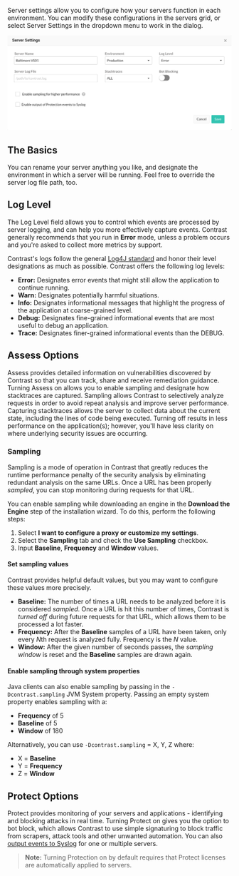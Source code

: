 <!--
title: "Server Settings"
description: "Overview of server settings"
tags: "user server settings"
-->

Server settings allow you to configure how your servers function in each environment. You can modify these configurations in the servers grid, or select Server Settings in the dropdown menu to work in the dialog. 

<a href="assets/images/Individual_Server_Settings.png" rel="lightbox" title="Server Settings dialog"><img class="thumbnail" src="assets/images/Individual_Server_Settings.png"/></a>

## The Basics

You can rename your server anything you like, and designate the environment in which a server will be running. Feel free to override the server log file path, too.

## Log Level

The Log Level field allows you to control which events are processed by server logging, and can help you more effectively capture events. Contrast generally recommends that you run in **Error** mode, unless a problem occurs and you're asked to collect more metrics by support.

Contrast's logs follow the general [Log4J standard](https://logging.apache.org/log4j/1.2/apidocs/org/apache/log4j/Level.html) and honor their level designations as much as possible. Contrast offers the following log levels:

* **Error:** Designates error events that might still allow the application to continue running.
* **Warn:** Designates potentially harmful situations.
* **Info:** Designates informational messages that highlight the progress of the application at coarse-grained level.
* **Debug:** Designates fine-grained informational events that are most useful to debug an application.
* **Trace:** Designates finer-grained informational events than the DEBUG.

## Assess Options

Assess provides detailed information on vulnerabilities discovered by Contrast so that you can track, share and receive remediation guidance. Turning Assess on allows you to enable sampling and designate how stacktraces are captured. Sampling allows Contrast to selectively analyze requests in order to avoid repeat analysis and improve server performance. Capturing stacktraces allows the server to collect data about the current state, including the lines of code being executed. Turning <!-- samping ? --> off results in less performance on the application(s); however, you'll have less clarity on where underlying security issues are occurring.

### Sampling

Sampling is a mode of operation in Contrast that greatly reduces the runtime performance penalty of the security analysis by eliminating redundant analysis on the same URLs. Once a URL has been properly *sampled*, you can stop monitoring during requests for that URL.

You can enable sampling while downloading an engine in the **Download the Engine** step of the installation wizard. To do this, perform the following steps:

1. Select **I want to configure a proxy or customize my settings**.
2. Select the **Sampling** tab and check the **Use Sampling** checkbox.
3. Input **Baseline**, **Frequency** and **Window** values.

#### Set sampling values

Contrast provides helpful default values, but you may want to configure these values more precisely.

* **Baseline:** The number of times a URL needs to be analyzed before it is considered *sampled*. Once a URL is hit this number of times, Contrast is *turned off* during future requests for that URL, which allows them to be processed a lot faster. 
* **Frequency:** After the **Baseline** samples of a URL have been taken, only every *N*th request is analyzed fully. Frequency is the *N* value.
* **Window:** After the given number of seconds passes, the *sampling window* is reset and the **Baseline** samples are drawn again.

#### Enable sampling through system properties

Java clients can also enable sampling by passing in the ```-Dcontrast.sampling``` JVM System property. Passing an empty system property enables sampling with a:

* **Frequency** of 5
* **Baseline** of 5
* **Window** of 180 

Alternatively, you can use ```-Dcontrast.sampling``` = X, Y, Z where: 

* X = **Baseline**
* Y = **Frequency** 
* Z = **Window**

## Protect Options

Protect provides monitoring of your servers and applications - identifying and blocking attacks in real time. Turning Protect on gives you the option to bot block, which allows Contrast to use simple signaturing to block traffic from scrapers, attack tools and other unwanted automation. You can also [output events to Syslog](user-servers.html#syslog) for one or multiple servers.

>**Note:** Turning Protection on by default requires that Protect licenses are automatically applied to servers.
